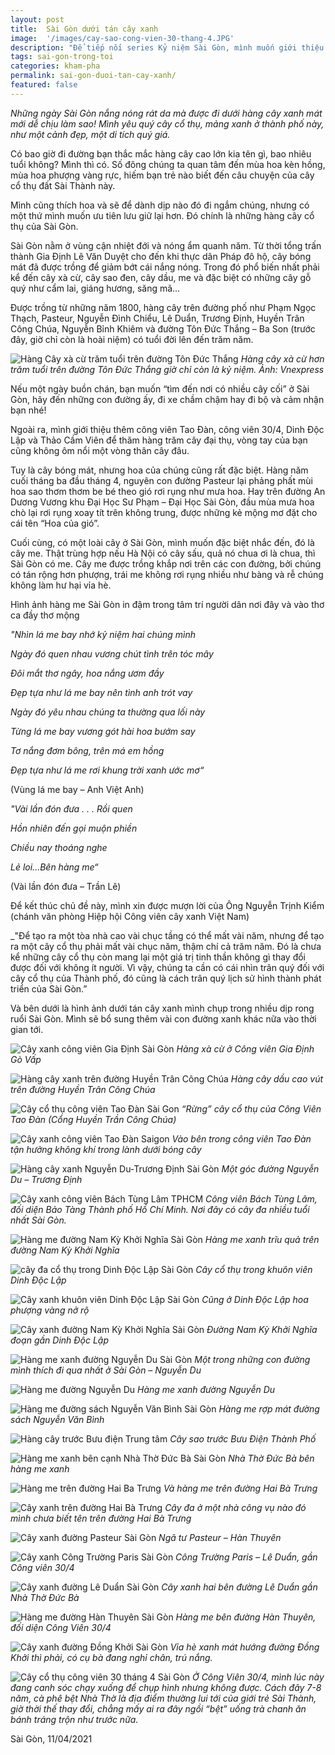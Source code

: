 ```yaml
---
layout: post
title:  Sài Gòn dưới tán cây xanh
image:  '/images/cay-sao-cong-vien-30-thang-4.JPG'
description: "Để tiếp nối series Kỷ niệm Sài Gòn, mình muốn giới thiệu đến bạn mảng xanh thành phố, đó chính là những hàng cây cổ thụ của Sài Gòn."
tags: sai-gon-trong-toi
categories: kham-pha
permalink: sai-gon-duoi-tan-cay-xanh/
featured: false
---
```

_Những ngày Sài Gòn nắng nóng rát da mà được đi dưới hàng cây xanh mát mới dễ chịu làm sao! Mình yêu quý cây cổ thụ, mảng xanh ở thành phố này, như một cảnh đẹp, một di tích quý giá._

Có bao giờ đi đường bạn thắc mắc hàng cây cao lớn kia tên gì, bao nhiêu tuổi không? Mình thì có. Số đông chúng ta quan tâm đến mùa hoa kèn hồng, mùa hoa phượng vàng rực, hiếm bạn trẻ nào biết đến câu chuyện của cây cổ thụ đất Sài Thành này.

Mình cũng thích hoa và sẽ để dành dịp nào đó đi ngắm chúng, nhưng có một thứ mình muốn ưu tiên lưu giữ lại hơn. Đó chính là những hàng cây cổ thụ của Sài Gòn.

Sài Gòn nằm ở vùng cận nhiệt đới và nóng ẩm quanh năm. Từ thời tổng trấn thành Gia Định Lê Văn Duyệt cho đến khi thực dân Pháp đô hộ, cây bóng mát đã được trồng để giảm bớt cái nắng nóng. Trong đó phổ biến nhất phải kể đến cây xà cừ, cây sao đen, cây dầu, me và đặc biệt có những cây gỗ quý như cẩm lai, giáng hương, săng mã…

Được trồng từ những năm 1800, hàng cây trên đường phố như Phạm Ngọc Thạch, Pasteur, Nguyễn Đình Chiểu, Lê Duẩn, Trương Định, Huyền Trân Công Chúa, Nguyễn Bỉnh Khiêm và đường Tôn Đức Thắng – Ba Son (trước đây, giờ chỉ còn là hoài niệm) có tuổi đời lên đến trăm năm.

![Hàng Cây xà cừ trăm tuổi trên đường Tôn Đức Thắng](/images/hang-cay-xa-cu-duong-Ton-Duc-Thang.jpg)
_Hàng cây xà cừ hơn trăm tuổi trên đường Tôn Đức Thắng giờ chỉ còn là kỷ niệm. Ảnh: Vnexpress_

Nếu một ngày buồn chán, bạn muốn “tìm đến nơi có nhiều cây cối” ở Sài Gòn, hãy đến những con đường ấy, đi xe chầm chậm hay đi bộ và cảm nhận bạn nhé!

Ngoài ra, mình giới thiệu thêm công viên Tao Đàn, công viên 30/4, Dinh Độc Lập và Thảo Cầm Viên để thăm hàng trăm cây đại thụ, vòng tay của bạn cũng không ôm nổi một vòng thân cây đâu.

Tuy là cây bóng mát, nhưng hoa của chúng cũng rất đặc biệt. Hàng năm cuối tháng ba đầu tháng 4, nguyên con đường Pasteur lại phảng phất mùi hoa sao thơm thơm be bé theo gió rơi rụng như mưa hoa. Hay trên đường An Dương Vương khu Đại Học Sư Phạm – Đại Học Sài Gòn, đầu mùa mưa hoa chò lại rơi rụng xoay tít trên không trung, được những kẻ mộng mơ đặt cho cái tên “Hoa của gió”.

Cuối cùng, có một loài cây ở Sài Gòn, mình muốn đặc biệt nhắc đến, đó là cây me. Thật trùng hợp nếu Hà Nội có cây sấu, quả nó chua ơi là chua, thì Sài Gòn có me. Cây me được trồng khắp nơi trên các con đường, bởi chúng có tán rộng hơn phượng, trái me không rơi rụng nhiều như bàng và rễ chúng không làm hư hại vỉa hè.

Hình ảnh hàng me Sài Gòn in đậm trong tâm trí người dân nơi đây và vào thơ ca đầy thơ mộng

_"Nhìn lá me bay nhớ kỷ niệm hai chúng mình_

_Ngày đó quen nhau vương chút tình trên tóc mây_

_Ðôi mắt thơ ngây, hoa nắng ươm đầy_

_Ðẹp tựa như lá me bay nên tình anh trót vay_

_Ngày đó yêu nhau chúng ta thường qua lối này_

_Từng lá me bay vương gót hài hoa bướm say_

_Tơ nắng đơm bông, trên má em hồng_

_Ðẹp tựa như lá me rơi khung trời xanh ước mơ“_

(Vùng lá me bay – Anh Việt Anh)

_"Vài lần đón đưa . . . Rồi quen_

_Hồn nhiên đến gọi muộn phiền_

_Chiều nay thoáng nghe_

_Lẻ loi...Bên hàng me“_

(Vài lần đón đưa – Trần Lê)

Để kết thúc chủ đề này, mình xin được mượn lời của Ông Nguyễn Trịnh Kiểm (chánh văn phòng Hiệp hội Công viên cây xanh Việt Nam)

_"Để tạo ra một tòa nhà cao vài chục tầng có thể mất vài năm, nhưng để tạo ra một cây cổ thụ phải mất vài chục năm, thậm chí cả trăm năm. Đó là chưa kể những cây cổ thụ còn mang lại một giá trị tinh thần không gì thay đổi được đối với không ít người. Vì vậy, chúng ta cần có cái nhìn trân quý đối với cây cổ thụ của Thành phố, đó cũng là cách trân quý lịch sử hình thành phát triển của Sài Gòn.”

Và bên dưới là hình ảnh dưới tán cây xanh mình chụp trong nhiều dịp rong ruổi Sài Gòn. Mình sẽ bổ sung thêm vài con đường xanh khác nữa vào thời gian tới.

![Cây xanh công viên Gia Định Sài Gòn](/images/cay-xanh-cong-vien-gia-dinh-Sai-gon.JPG)
_Hàng xà cừ ở Công viên Gia Định Gò Vấp_

![Hàng cây xanh trên đường Huyền Trân Công Chúa](/images/hang-cay-tren-duong-Huyen-Tran-cong-chua-Sai-Gon.JPG)
_Hàng cây dầu cao vút trên đường Huyền Trân Công Chúa_

![Cây cổ thụ công viên Tao Đàn Sài Gon](/images/cay-co-thu-cong-vien-Tao-Dan-Sai-Gon.JPG)
_“Rừng” cây cổ thụ của Công Viên Tao Đàn (Cổng Huyền Trần Công Chúa)_

![Cây xanh công viên Tao Đàn Saigon](/images/cay-xanh-cong-vien-Tao-Dan-Sai-Gon.JPG)
_Vào bên trong công viên Tao Đàn tận hưởng không khí trong lành dưới bóng cây_

![Hàng cây xanh Nguyễn Du-Trương Định Sài Gòn](/images/hang-cay-xanh-Nguyen-Du-Truong-Dinh-Sai-Gòn.JPG)
_Một góc đường Nguyễn Du – Trương Định_

![Cây xanh công viên Bách Tùng Lâm TPHCM](/images/cay-cong-vien-Bach-Tung-Lam-Sai-Gon.JPG)
_Công viên Bách Tùng Lâm, đối diện Bảo Tàng Thành phố Hồ Chí Minh. Nơi đây có cây đa nhiều tuổi nhất Sài Gòn._

![Hàng me đường Nam Kỳ Khởi Nghĩa Sài Gòn](/images/hang-me-duong-Nam-Ky-Khoi-Nghia-Sai-Gon.JPG)
_Hàng me xanh trĩu quả trên đường Nam Kỳ Khởi Nghĩa_

![cây đa cổ thụ trong Dinh Độc Lập Sài Gòn](/images/cay-da-co-thu-trong-Dinh-Doc-Lap-Sai-Gon.JPG)
_Cây cổ thụ trong khuôn viên Dinh Độc Lập_

![Cây xanh khuôn viên Dinh Độc Lập Sài Gòn](/images/cay-xanh-khuon-vien-dinh-doc-lap-SaiGon.JPG)
_Cũng ở Dinh Độc Lập hoa phượng vàng nở rộ_

![Cây xanh đường Nam Kỳ Khởi Nghĩa Sài Gòn](/images/cay-xanh-duong-Nam-Ky-Khoi-Nghia-Sai-Gon.JPG)
_Đường Nam Kỳ Khởi Nghĩa đoạn gần Dinh Độc Lập_

![Hàng me xanh đường Nguyễn Du Sài Gòn](/images/hang-me-xanh-duong-Nguyen-Du-Sai-Gon.JPG)
_Một trong những con đường mình thích đi qua nhất ở Sài Gòn – Nguyễn Du_

![Hàng me đường Nguyễn Du](/images/hang-me-duong-Nguyen-Du-Sai-gon.JPG)
_Hàng me xanh đường Nguyễn Du_

![Hàng me đường sách Nguyễn Văn Bình Sài Gòn](/images/hang-me-duong-sach-Nguyen-Van-Binh-Sai-Gon.JPG)
_Hàng me rợp mát đường sách Nguyễn Văn Bình_

![Hàng cây trước Bưu điện Trung tâm](/images/hang-cay-truoc-Buu-Dien-Thanh-Pho-Sai-Gon.JPG)
_Cây sao trước Bưu Điện Thành Phố_

![Hàng me xanh bên cạnh Nhà Thờ Đức Bà Sài Gòn](/images/hang-me-xanh-doi-ben-canh-nha-tho-duc-ba-Sai-Gon.JPG)
_Nhà Thờ Đức Bà bên hàng me xanh_

![Hàng me trên đường Hai Ba Trưng](/images/hang-me-tren-duong-Hai-Ba-Trung.JPG)
_Và hàng me trên đường Hai Bà Trưng_

![Cây xanh trên đường Hai Bà Trưng](/images/cay-xanh-tren-duong-Hai-Ba-Trung-Sai-Gon.JPG)
_Cây đa ở một nhà công vụ nào đó mình chưa biết tên trên đường Hai Bà Trưng_

![Cây xanh đường Pasteur Sài Gòn](/images/cay-xanh-duong-Pasteur-Sai-Gon.JPG)
_Ngã tư Pasteur – Hàn Thuyên_

![Cây xanh Công Trường Paris Sài Gòn](/images/cay-xanh-Cong-Truong-Paris-Sai-Gon.JPG)
_Công Trường Paris – Lê Duẩn, gần Công viên 30/4_

![Cây xanh đường Lê Duẩn Sài Gòn](/images/cay-xanh-duong-Le-Duan-Sai-Gon.JPG)
_Cây xanh hai bên đường Lê Duẩn gần Nhà Thờ Đức Bà_

![Hàng me đường Hàn Thuyên Sài Gòn](/images/hang-me-duong-Han-Thuyen-Sai-Gon.JPG)
_Hàng me bên đường Hàn Thuyên, đối diện Công Viên 30/4_

![Cây xanh đường Đồng Khởi Sài Gòn](/images/cay-xanh-duong-Dong-Khoi-Sai-Gon.JPG)
_Vỉa hè xanh mát hướng đường Đồng Khởi thì phải, có cụ bà đang nghỉ chân, trú nắng._

![Cây cổ thụ công viên 30 tháng 4 Sài Gòn](/images/cay-co-thu-cong-vien-30-thang-4-Sai-Gon.JPG)
_Ở Công Viên 30/4, mình lúc này đang canh sóc chạy xuống để chụp hình nhưng không được. Cách đây 7-8 năm, cà phê bệt Nhà Thờ là địa điểm thường lui tới của giới trẻ Sài Thành, giờ thời thế thay đổi, chẳng mấy ai ra đây ngồi “bệt” uống trà chanh ăn bánh tráng trộn như trước nữa._

Sài Gòn, 11/04/2021
